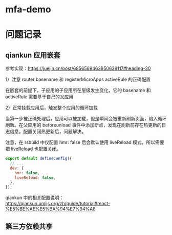 # mfa-demo

# 问题记录

## qiankun 应用嵌套

参考实现：https://juejin.cn/post/6856569463950639117#heading-30

1）注意 router basename 和 registerMicroApps activeRule 的正确配置

在嵌套的前提下，子应用的子应用所在层级发生变化，它的 basename 和 activeRule 需要基于自己的父应用

2）正常挂载应用后，触发整个应用的循环加载

当第一步被正确处理后，应用可以被加载，但是瞬间会被重新刷新页面，陷入循环刷新。在父应用的 beforeunload 事件中添加断点，发现在刷新前存在热更新的日志信息。配置关闭热更新后，问题解决。

注意，在 rsbuild 中仅配置 hmr: false 后会默认使用 liveReload 模式，所以需要把 liveReload 也配置关闭。

```js
export default defineConfig({
  // ...
  dev: {
    hmr: false,
    liveReload: false,
  },
});
```

qiankun 中的相关配置说明：https://qiankun.umijs.org/zh/guide/tutorial#react-%E5%BE%AE%E5%BA%94%E7%94%A8

## 第三方依赖共享
